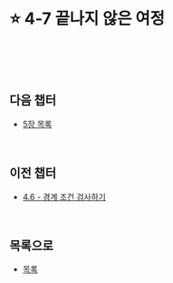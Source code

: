 # :star: 4-7 끝나지 않은 여정

<br>

<br>

<br>

## 다음 챕터

- [5장 목록](https://github.com/Esoolgnah/Summary_of_Refactoring_2nd_Edition/blob/main/Notes/04_테스트_구축하기/05_00_리팩터링_카탈로그_보는_법.md)

<br>

## 이전 챕터

- [4.6 - 경계 조건 검사하기](https://github.com/Esoolgnah/Summary_of_Refactoring_2nd_Edition/blob/main/Notes/04_테스트_구축하기/04_06_경계_조건_검사하기.md)

<br>

## 목록으로

- [목록](https://github.com/Esoolgnah/Summary_of_Refactoring_2nd_Edition/blob/main/Notes/04_테스트_구축하기/04_00_테스트_구축하기.md)
